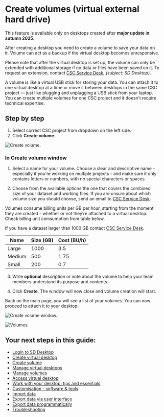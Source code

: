 # Create volumes (virtual external hard drive)

This feature is available only on desktops created after **major update in autumn 2025**. 

After creating a desktop you need to create a volume to save your data on it. Volume can act as a backup if the virtual desktop becomes unresponsive. 

Please note that after the virtual desktop is set up, the volume can only be extended with additional storage if no data or files have been saved on it. To request an extension, contact [CSC Service Desk](../../support/contact.md), *(subject: SD Desktop)*.

A volume is like a virtual USB stick for storing your data. You can attach it to one virtual desktop at a time or move it between desktops in the same CSC project — just like plugging and unplugging a USB stick from your laptop. You can create multiple volumes for one CSC project and it doesn't require technical expertise. 

## Step by step

1. Select correct CSC project from dropdown on the left side.
2. Click **Create volume**. 

![Create volume.](https://a3s.fi/docs-files/sensitive-data/SD_Desktop/SD-DesktopNew_CreateVolume.png)

### In Create volume window 

1. Select a name for your volume. Choose a clear and descriptive name - especially if you're working on multiple projects - and make sure it only contains letters or numbers, with no special characters or spaces.

2. Choose from the available options the one that covers the combined size of your dataset and working files. If you are unsure about which volume size you should choose, send an email to [CSC Service Desk](../../support/contact.md).

Volumes consume billing units per GB per hour, starting from the moment they are created - whether or not they’re attached to a virtual desktop. Check billing unit comsumption from table below.

If you have a dataset larger than 1000 GB contact [CSC Service Desk](../../support/contact.md).

| Name   | Size (GB) | Cost (BU/h) |
|--------|-----------|-------------|
| Large  | 1000      | 3.5         |
| Medium | 500       | 1.75        |
| Small  | 200       | 0.7         |

3. Write **optional** description or note about the volume to help your team members understand its purpose and contents.

4. Click **Create**. The window will now close and volume creation will start.

Back on the main page, you will see a list of your volumes. You can now proceed to attach it to your desktop.

![Create volume window.](https://a3s.fi/docs-files/sensitive-data/SD_Desktop/SD-DesktopNew_CreateVolume2.png)

![Volumes.](https://a3s.fi/docs-files/sensitive-data/SD_Desktop/SD-DesktopNew_Volumes.png)

## Your next steps in this guide:

* [Login to SD Desktop](./sd-desktop-login.md)
* [Create virtual desktop](./sd-desktop-create.md)
* [Create volume](./sd-desktop-create-volume.md)
* [Manage virtual desktops](./sd-desktop-manage.md)
* [Manage volumes](./sd-desktop-manage-volume.md)
* [Access virtual desktop](./sd-desktop-access-vm.md)
* [Work with your desktop: tips and essentials](./sd-desktop-working.md)
* [Customisation - software & tools](./sd-desktop-software.md)
* [Import data ](./sd-desktop-access.md)
* [Export data via user interface](./sd-desktop-export.md)
* [Export data programmatically](./sd-desktop-export-commandline.md)
* [Troubleshooting](./sd-desktop-troubleshooting.md)
